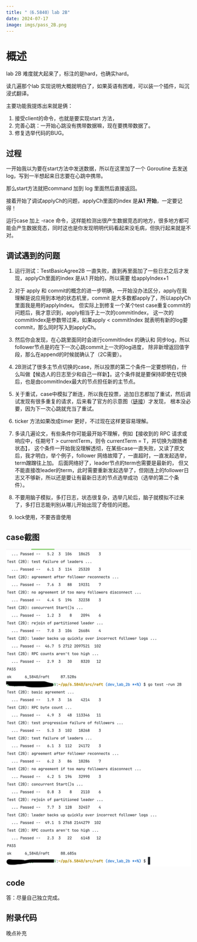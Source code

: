 ```yaml
---
title: "（6.5840）lab 2B"
date: 2024-07-17
image: imgs/pass_2B.png
---
```


# 概述
lab 2B 难度就大起来了，标注的是hard，也确实hard。

读几遍那个lab 实现说明大概就明白了，如果英语有困难，可以装一个插件，叫沉浸式翻译。

主要功能我提炼出来就是俩：
1. 接受client的命令，也就是要实现start 方法，
2. 完善心跳：一开始心跳没有携带数据嘛，现在要携带数据了。
3. 修复选举代码的BUG。
 
## 过程
一开始我以为要在start方法中发送数据，所以在这里加了一个 Goroutine 去发送log，写到一半想起来日志要在心跳中携带。

那么start方法就把command 加到 log 里面然后直接返回。

接着开始了调试applyCh的问题，applyCh里面的index 是**从1 开始**，一定要记得！

运行case 加上 -race 命令，这样能检测出很产生数据竞态的地方，很多地方都可能会产生数据竞态，同时这也是你发现明明代码看起来没毛病，但执行起来就是不对。


## 调试遇到的问题
1. 运行测试：TestBasicAgree2B 一直失败，直到再里面加了一些日志之后才发现，applyCh里面的index 是从1 开始的，所以需要 给applyIndex+1


2. 对于 apply 和 commit的概念的进一步明确，一开始没办法区分，apply在我理解是说应用到本地的状态机里，commit 是大多数都apply了，所以applyCh里面我是用的applyIndex。
   但实际上到修复一个某个test case重复commit的问题后，我才意识到，apply相当于上一次的commitIndex， 
   这一次的commitIndex是参数带过来，如果apply < commitIndex 就表明有新的log要commit，那么同时写入到applyCh。


3. 然后你会发现，在心跳里面同时会进行commitIndex 的确认和 同步log，所以follower节点是的在下一次心跳commit上一次的log进度， 除非新增返回值字段，那么在append的时候就确认了（2C需要）。


4. 2B测试了很多主节点切换的case，所以投票的第二个条件一定要想明白，什么叫做【候选人的日志至少和自己一样新】。这个条件就是要保持即使在切换后，也是由commitIndex最大的节点担任新的主节点。


5. 关于重试，case中模拟了断连，所以我在投票，追加日志都加了重试，然后调试发现有很多重复的请求，后来看了官方的示意图（[链接](https://raft.github.io/)）才发现， 根本没必要，因为下一次心跳就充当了重试。


6. ticker 方法如果改成timer 更好，不过现在这样更容易理解。


7. 多读几遍论文，有些条件你可能最开始不理解，例如【接收到的 RPC 请求或响应中，任期号T > currentTerm，则令 currentTerm = T，并切换为跟随者状态】，
   这个条件一开始我没理解透彻，在某些case一直失败，又读了原文后，我才明白，举个例子，follower 网络故障了，一直超时，一直发起选举，term蹭蹭往上加。
   后面网络好了，leader节点的term也需要是最新的， 但又不能直接改leader的term，此时需要重新发起选举了，但刚连上的follower日志又不够新，所以还是要让有最新日志的节点选举成功（选举的第二个条件）。


8. 不要用脑子模拟，多打日志，状态很复杂，选举几轮后，脑子就模拟不过来了，多打日志能判别从哪儿开始出现了奇怪的问题。


9. lock使用，不要吝啬使用

## case截图
![img.png](imgs/pass_2B.png)

## code
答：尽量自己独立完成。

## 附录代码
晚点补充
